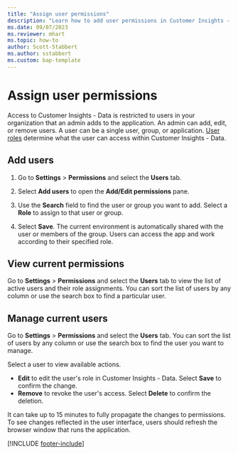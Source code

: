 ```yaml
---
title: "Assign user permissions"
description: "Learn how to add user permissions in Customer Insights - Data."
ms.date: 09/07/2023
ms.reviewer: mhart
ms.topic: how-to
author: Scott-Stabbert
ms.author: sstabbert
ms.custom: bap-template
---
```


# Assign user permissions

Access to Customer Insights - Data is restricted to users in your organization that an admin adds to the application. An admin can add, edit, or remove users. A user can be a single user, group, or application. [User roles](user-roles.md) determine what the user can access within Customer Insights - Data.

## Add users

1. Go to **Settings** > **Permissions** and select the **Users** tab.

1. Select **Add users** to open the **Add/Edit permissions** pane.

1. Use the **Search** field to find the user or group you want to add. Select a **Role** to assign to that user or group.

1. Select **Save**. The current environment is automatically shared with the user or members of the group. Users can access the app and work according to their specified role.

## View current permissions

Go to **Settings** > **Permissions** and select the **Users** tab to view the list of active users and their role assignments. You can sort the list of users by any column or use the search box to find a particular user.

## Manage current users

Go to **Settings** > **Permissions** and select the **Users** tab. You can sort the list of users by any column or use the search box to find the user you want to manage.

Select a user to view available actions.

- **Edit** to edit the user's role in Customer Insights - Data. Select **Save** to confirm the change.
- **Remove** to revoke the user's access. Select **Delete** to confirm the deletion.

It can take up to 15 minutes to fully propagate the changes to permissions. To see changes reflected in the user interface, users should refresh the browser window that runs the application.

[!INCLUDE [footer-include](includes/footer-banner.md)]
